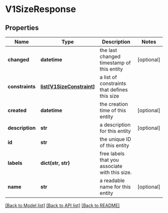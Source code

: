 # V1SizeResponse

## Properties
Name | Type | Description | Notes
------------ | ------------- | ------------- | -------------
**changed** | **datetime** | the last changed timestamp of this entity | [optional] 
**constraints** | [**list[V1SizeConstraint]**](V1SizeConstraint.md) | a list of constraints that defines this size | 
**created** | **datetime** | the creation time of this entity | [optional] 
**description** | **str** | a description for this entity | [optional] 
**id** | **str** | the unique ID of this entity | 
**labels** | **dict(str, str)** | free labels that you associate with this size. | 
**name** | **str** | a readable name for this entity | [optional] 

[[Back to Model list]](../README.md#documentation-for-models) [[Back to API list]](../README.md#documentation-for-api-endpoints) [[Back to README]](../README.md)


